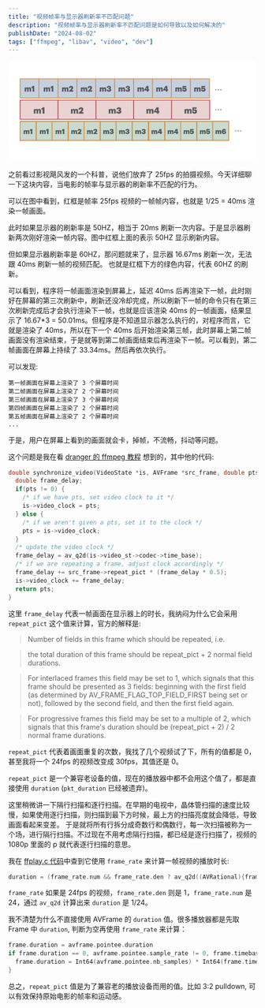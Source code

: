 ```yaml
---
title: "视频帧率与显示器刷新率不匹配问题"
description: "视频帧率与显示器刷新率不匹配问题是如何导致以及如何解决的"
publishDate: "2024-08-02"
tags: ["ffmpeg", "libav", "video", "dev"]
---
```


![25fps-to-60hz](fps.png)

之前看过影视飓风发的一个科普，说他们放弃了 25fps 的拍摄视频。今天详细聊一下这块内容，当电影的帧率与显示器的刷新率不匹配的行为。


可以在图中看到，红框是帧率 25fps 视频的一帧帧内容，也就是 1/25 = 40ms 渲染一帧画面。

此时如果显示器的刷新率是 50HZ，相当于 20ms 刷新一次内容。于是显示器刷新两次刚好渲染一帧内容。图中红框上面的表示 50HZ 显示刷新内容。

但如果显示器刷新率是 60HZ，那问题就来了，显示器 16.67ms 刷新一次，无法跟 40ms 刷新一帧的视频匹配。 也就是红框下方的绿色内容，代表 60HZ 的刷新。


可以看到，程序将一帧画面渲染到屏幕上，延迟 40ms 后再渲染下一帧，此时刚好在屏幕的第三次刷新中，刷新还没冷却完成，所以刷新下一帧的命令只有在第三次刷新完成后才会执行渲染下一帧，也就是应该渲染 40ms 的一帧画面，结果显示了 16.67*3 = 50.01ms。但程序是不知道显示器怎么执行的，对程序而言，它就是渲染了 40ms，所以在下一个 40ms 后开始渲染第三帧，此时屏幕上第二帧画面没有渲染结束，于是就等到第二帧画面结束后再渲染下一帧。可以看到，第二帧画面在屏幕上持续了 33.34ms。然后再依次执行。

可以发现:

```
第一帧画面在屏幕上渲染了 3 个屏幕时间
第二帧画面在屏幕上渲染了 2 个屏幕时间
第三帧画面在屏幕上渲染了 3 个屏幕时间
第四帧画面在屏幕上渲染了 2 个屏幕时间
第五帧画面在屏幕上渲染了 2 个屏幕时间
...
```

于是，用户在屏幕上看到的画面就会卡，掉帧，不流畅，抖动等问题。


这个问题是我在看 [dranger 的 ffmpeg 教程](http://dranger.com/ffmpeg/tutorial05.html) 想到的，其中他的代码:

```c
double synchronize_video(VideoState *is, AVFrame *src_frame, double pts) {
  double frame_delay;
  if(pts != 0) {
    /* if we have pts, set video clock to it */
    is->video_clock = pts;
  } else {
    /* if we aren't given a pts, set it to the clock */
    pts = is->video_clock;
  }
  /* update the video clock */
  frame_delay = av_q2d(is->video_st->codec->time_base);
  /* if we are repeating a frame, adjust clock accordingly */
  frame_delay += src_frame->repeat_pict * (frame_delay * 0.5);
  is->video_clock += frame_delay;
  return pts;
}
```

这里 `frame_delay` 代表一帧画面在显示器上的时长，我纳闷为什么它会采用 `repeat_pict` 这个值来计算，官方的解释是:

> Number of fields in this frame which should be repeated, i.e.

> the total duration of this frame should be repeat_pict + 2 normal field durations.

> For interlaced frames this field may be set to 1, which signals that this frame should be presented as 3 fields: beginning with the first field (as determined by AV_FRAME_FLAG_TOP_FIELD_FIRST being set or not), followed by the second field, and then the first field again.

> For progressive frames this field may be set to a multiple of 2, which signals that this frame's duration should be (repeat_pict + 2) / 2 normal frame durations.

`repeat_pict` 代表着画面重复的次数，我找了几个视频试了下，所有的值都是 0，甚至我将一个 24fps 的视频改变成 30fps，其值还是 0。

`repeat_pict` 是一个兼容老设备的值，现在的播放器中都不会用这个值了，都是直接使用 `duration` (`pkt_duration` 已经被遗弃)。

这里稍微讲一下隔行扫描和逐行扫描。在早期的电视中，晶体管扫描的速度比较慢，如果使用逐行扫描，则扫描到最下方时候，最上方的扫描亮度就会降低，导致画面看起来变差。
于是就将所有行拆分成奇数行和偶数行，每一次扫描被称为一个场，进行隔行扫描。不过现在不用考虑隔行扫描，都已经是逐行扫描了，视频的 1080p 里面的 p 就代表逐行扫描的意思。


我在 [ffplay.c 代码](https://github.com/FFmpeg/FFmpeg/blob/master/fftools/ffplay.c#L2241)中查到它使用 `frame_rate` 来计算一帧视频的播放时长:

```c
duration = (frame_rate.num && frame_rate.den ? av_q2d((AVRational){frame_rate.den, frame_rate.num}) : 0);
```

`frame_rate` 如果是 24fps 的视频，`frame_rate.den` 则是 1，`frame_rate.num` 是 24，通过 `av_q2d` 计算出来 `duration` 是 1/24。


我不清楚为什么不直接使用 AVFrame 的 `duration` 值。很多播放器都是先取 Frame 中 `duration`, 判断为空再使用 `frame_rate` 来计算：

```c
frame.duration = avframe.pointee.duration
if frame.duration == 0, avframe.pointee.sample_rate != 0, frame.timebase.num != 0 {
  frame.duration = Int64(avframe.pointee.nb_samples) * Int64(frame.timebase.den) / (Int64(avframe.pointee.sample_rate) * Int64(frame.timebase.num))
}
```

总之，`repeat_pict` 值是为了兼容老的播放设备而用的值。比如 3:2 pulldown, 可以有效保持原始电影的帧率和运动感。

